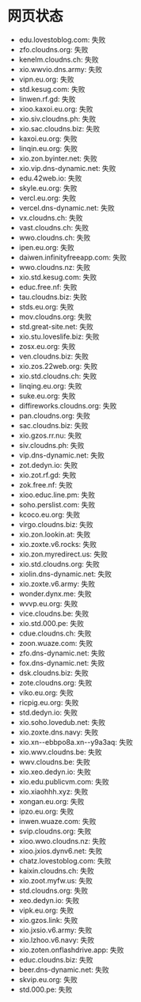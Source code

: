 # 网页状态
- edu.lovestoblog.com: 失败
- zfo.cloudns.org: 失败
- kenelm.cloudns.ch: 失败
- xio.wwvio.dns.army: 失败
- vipn.eu.org: 失败
- std.kesug.com: 失败
- linwen.rf.gd: 失败
- xioo.kaxoi.eu.org: 失败
- xio.siv.cloudns.ph: 失败
- xio.sac.cloudns.biz: 失败
- kaxoi.eu.org: 失败
- linqin.eu.org: 失败
- xio.zon.byinter.net: 失败
- xio.vip.dns-dynamic.net: 失败
- edu.42web.io: 失败
- skyle.eu.org: 失败
- vercl.eu.org: 失败
- vercel.dns-dynamic.net: 失败
- vx.cloudns.ch: 失败
- vast.cloudns.ch: 失败
- wwo.cloudns.ch: 失败
- ipen.eu.org: 失败
- daiwen.infinityfreeapp.com: 失败
- wwo.cloudns.nz: 失败
- xio.std.kesug.com: 失败
- educ.free.nf: 失败
- tau.cloudns.biz: 失败
- stds.eu.org: 失败
- mov.cloudns.org: 失败
- std.great-site.net: 失败
- xio.stu.loveslife.biz: 失败
- zosx.eu.org: 失败
- ven.cloudns.biz: 失败
- xio.zos.22web.org: 失败
- xio.std.cloudns.ch: 失败
- linqing.eu.org: 失败
- suke.eu.org: 失败
- diffireworks.cloudns.org: 失败
- pan.cloudns.org: 失败
- sac.cloudns.biz: 失败
- xio.gzos.rr.nu: 失败
- siv.cloudns.ph: 失败
- vip.dns-dynamic.net: 失败
- zot.dedyn.io: 失败
- xio.zot.rf.gd: 失败
- zok.free.nf: 失败
- xioo.educ.line.pm: 失败
- soho.perslist.com: 失败
- kcoco.eu.org: 失败
- virgo.cloudns.biz: 失败
- xio.zon.lookin.at: 失败
- xio.zoxte.v6.rocks: 失败
- xio.zon.myredirect.us: 失败
- xio.std.cloudns.org: 失败
- xiolin.dns-dynamic.net: 失败
- xio.zoxte.v6.army: 失败
- wonder.dynx.me: 失败
- wvvp.eu.org: 失败
- vice.cloudns.be: 失败
- xio.std.000.pe: 失败
- cdue.cloudns.ch: 失败
- zoon.wuaze.com: 失败
- zfo.dns-dynamic.net: 失败
- fox.dns-dynamic.net: 失败
- dsk.cloudns.biz: 失败
- zote.cloudns.org: 失败
- viko.eu.org: 失败
- ricpig.eu.org: 失败
- std.dedyn.io: 失败
- xio.soho.lovedub.net: 失败
- xio.zoxte.dns.navy: 失败
- xio.xn--ebbpo8a.xn--y9a3aq: 失败
- xio.wwv.cloudns.be: 失败
- wwv.cloudns.be: 失败
- xio.xeo.dedyn.io: 失败
- xio.edu.publicvm.com: 失败
- xio.xiaohhh.xyz: 失败
- xongan.eu.org: 失败
- ipzo.eu.org: 失败
- inwen.wuaze.com: 失败
- svip.cloudns.org: 失败
- xioo.wwo.cloudns.nz: 失败
- xioo.jxios.dynv6.net: 失败
- chatz.lovestoblog.com: 失败
- kaixin.cloudns.ch: 失败
- xio.zoot.myfw.us: 失败
- std.cloudns.org: 失败
- xeo.dedyn.io: 失败
- vipk.eu.org: 失败
- xio.gzos.link: 失败
- xio.jxsio.v6.army: 失败
- xio.lzhoo.v6.navy: 失败
- xio.zoten.onflashdrive.app: 失败
- educ.cloudns.biz: 失败
- beer.dns-dynamic.net: 失败
- skvip.eu.org: 失败
- std.000.pe: 失败
